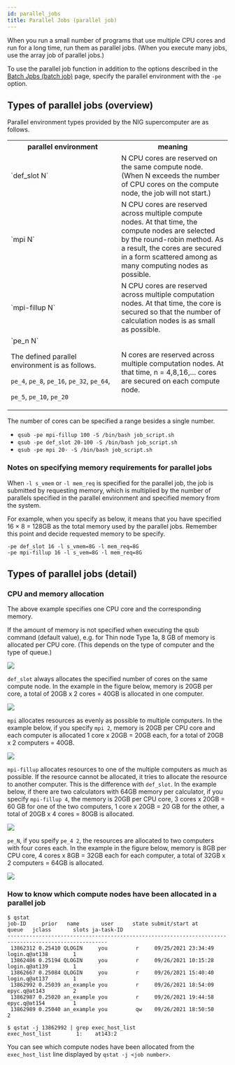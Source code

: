```yaml
---
id: parallel_jobs
title: Parallel Jobs (parallel job)
---
```


When you run a small number of programs that use multiple CPU cores and run for a long time, run them as parallel jobs. (When you execute many jobs, use the array job of parallel jobs.)

To use the parallel job function in addition to the options described in the [Batch Jpbs (batch job)](/software/grid_engine/batch_jobs) page, specify the parallel environment with the `-pe` option.

## Types of parallel jobs (overview)

Parallel environment types provided by the NIG supercomputer are as follows.

<table>
<tr>
<th width="300">parallel environment</th><th width="300">meaning</th>
</tr>
<tr>
<td>
`def_slot N`
</td>
<td>
N CPU cores are reserved on the same compute node. (When N exceeds the number of CPU cores on the compute node, the job will not start.)
</td>
</tr>
<tr>
<td>
`mpi N`
</td>
<td>
N CPU cores are reserved across multiple compute nodes. At that time, the compute nodes are selected by the round-robin method. As a result, the cores are secured in a form scattered among as many computing nodes as possible.
</td>
</tr>
<tr>
<td>
`mpi-fillup N`
</td>
<td>
N CPU cores are reserved across multiple computation nodes. At that time, the core is secured so that the number of calculation nodes is as small as possible.
</td>
</tr>
<tr>
<td>
`pe_n N` 

The defined parallel environment is as follows.<br/>

`pe_4`, `pe_8`, `pe_16`, `pe_32`, `pe_64`, 

`pe_5`, `pe_10`, `pe_20`
</td>
<td>
N cores are reserved across multiple computation nodes. At that time, n = 4,8,16,… cores are secured on each compute node.
</td>
</tr>
</table>

The number of cores can be specified a range besides a single number.

- ` qsub -pe mpi-fillup 100 -S /bin/bash job_script.sh `
- ` qsub -pe def_slot 20-100 -S /bin/bash job_script.sh `
- ` qsub -pe mpi 20- -S /bin/bash job_script.sh `

### Notes on specifying memory requirements for parallel jobs

When `-l s_vmem` or `-l mem_req` is specified for the parallel job, the job is submitted by requesting memory, which is multiplied by the number of parallels specified in the parallel environment and specified memory from the system.

For example, when you specify as below, it means that you have specified 16 × 8 = 128GB as the total memory used by the parallel jobs. Remember this point and decide requested memory to be specify.

```
-pe def_slot 16 -l s_vmem=8G -l mem_req=8G
-pe mpi-fillup 16 -l s_vem=8G -l mem_req=8G 
```


## Types of parallel jobs (detail)

### CPU and memory allocation

The above example specifies one CPU core and the corresponding memory.

If the amount of memory is not specified when executing the qsub command (default value), e.g. for Thin node Type 1a, 8 GB of memory is allocated per CPU core.
(This depends on the type of computer and the type of queue.)

![](/img/software/grid_engine/pe_1.png)


`def_slot` always allocates the specified number of cores on the same compute node. In the example in the figure below, memory is 20GB per core, a total of 20GB x 2 cores = 40GB  is allocated in one computer.

![](/img/software/grid_engine/pe_2_EN.png)

`mpi` allocates resources as evenly as possible to multiple computers. In the example below, if you specify `mpi 2`, memory is 20GB per CPU core and each computer is allocated 1 core x 20GB = 20GB each, for a total of 20GB x 2 computers = 40GB.

![](/img/software/grid_engine/pe_3_EN.png)

`mpi-fillup` allocates resources to one of the multiple computers as much as possible. If the resource cannot be allocated, it tries to allocate the resource to another computer. This is the difference with `def_slot`. In the example below, if there are two calculators with 64GB memory per calculator, if you specify `mpi-fillup 4`, the memory is 20GB per CPU core, 3 cores x 20GB = 60 GB for one of the two computers, 1 core x 20GB = 20 GB for the other, a total of 20GB x 4 cores = 80GB is allocated.

![](/img/software/grid_engine/pe_4_EN.png)

`pe_N`, if you speify `pe_4 2`, the resources are allocated to two computers with four cores each. In the example in the figure below, memory is 8GB per CPU core, 4 cores x 8GB = 32GB each for each computer, a total of 32GB x 2 computers = 64GB  is allocated.

![](/img/software/grid_engine/pe_5_EN.png)


### How to know which compute nodes have been allocated in a parallel job

```
$ qstat
job-ID     prior   name       user      state submit/start at     queue   jclass       slots ja-task-ID  
------------------------------------------------------------------------------------------------------
 13862312 0.25410 QLOGIN     you         r     09/25/2021 23:34:49 login.q@at138        1         
 13862486 0.25194 QLOGIN     you         r     09/26/2021 10:15:28 login.q@at139        1         
 13862667 0.25084 QLOGIN     you         r     09/26/2021 15:40:40 login.q@at137        1         
 13862992 0.25039 an_example you         r     09/26/2021 18:54:09 epyc.q@at143         2         
 13862987 0.25020 an_example you         r     09/26/2021 19:44:58 epyc.q@at154         1         
 13862989 0.25040 an_example you         qw    09/26/2021 18:50:50                      2   

$ qstat -j 13862992 | grep exec_host_list
exec_host_list        1:    at143:2     
```


You can see which compute nodes have been allocated from the `exec_host_list` line displayed by `qstat -j <job number>`.
